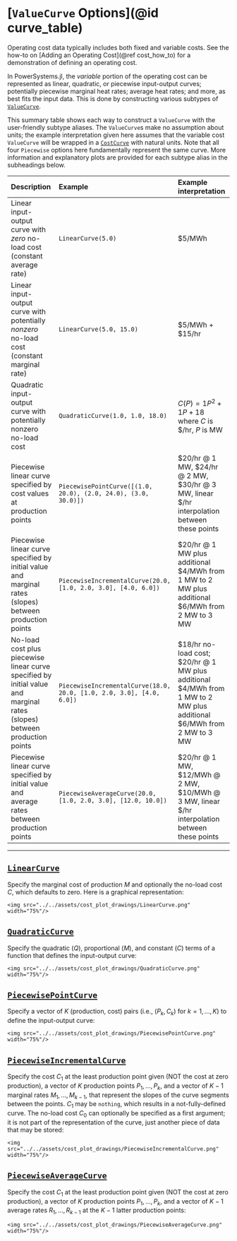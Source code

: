# [`ValueCurve` Options](@id curve_table)
Operating cost data typically includes both fixed and variable costs. See the how-to on [Adding an Operating Cost](@ref cost_how_to) for a demonstration of defining an operating cost.

In PowerSystems.jl, the *variable* portion of the operating cost can be represented as linear, quadratic, or piecewise input-output curves; potentially piecewise marginal heat rates; average heat rates; and more, as best fits the input data. This is done by constructing various subtypes of [`ValueCurve`](@ref).

This summary table shows each way to construct a `ValueCurve` with the user-friendly subtype aliases. The `ValueCurve`s make no assumption about units; the example interpretation given here assumes that the variable cost `ValueCurve` will be wrapped in a [`CostCurve`](@ref) with natural units. Note that all four `Piecewise` options here fundamentally represent the same curve. More information and explanatory plots are provided for each subtype alias in the subheadings below.

| Description | Example | Example interpretation |
| :--- | :--- | :--- |
| Linear input-output curve with *zero* no-load cost (constant average rate) | `LinearCurve(5.0)` | \$5/MWh |
| Linear input-output curve with potentially *nonzero* no-load cost (constant marginal rate) | `LinearCurve(5.0, 15.0)` | \$5/MWh + \$15/hr |
| Quadratic input-output curve with potentially nonzero no-load cost | `QuadraticCurve(1.0, 1.0, 18.0)` | $C(P) = 1 P^2 + 1 P + 18$ where $C$ is \$/hr, $P$ is MW |
| Piecewise linear curve specified by cost values at production points | `PiecewisePointCurve([(1.0, 20.0), (2.0, 24.0), (3.0, 30.0)])` | \$20/hr @ 1 MW, \$24/hr @ 2 MW, \$30/hr @ 3 MW, linear  \$/hr interpolation between these points |
| Piecewise linear curve specified by initial value and marginal rates (slopes) between production points | `PiecewiseIncrementalCurve(20.0, [1.0, 2.0, 3.0], [4.0, 6.0])` | \$20/hr @ 1 MW plus additional \$4/MWh from 1 MW to 2 MW plus additional \$6/MWh from 2 MW to 3 MW |
| No-load cost plus piecewise linear curve specified by initial value and marginal rates (slopes) between production points | `PiecewiseIncrementalCurve(18.0, 20.0, [1.0, 2.0, 3.0], [4.0, 6.0])` | \$18/hr no-load cost; \$20/hr @ 1 MW plus additional \$4/MWh from 1 MW to 2 MW plus additional \$6/MWh from 2 MW to 3 MW |
| Piecewise linear curve specified by initial value and average rates between production points | `PiecewiseAverageCurve(20.0, [1.0, 2.0, 3.0], [12.0, 10.0])` | \$20/hr @ 1 MW, \$12/MWh @ 2 MW, \$10/MWh @ 3 MW, linear  \$/hr interpolation between these points |

---

## [`LinearCurve`](@ref)
Specify the marginal cost of production $M$ and optionally the no-load cost $C$, which defaults to zero. Here is a graphical representation:

```@raw html
<img src="../../assets/cost_plot_drawings/LinearCurve.png" width="75%"/>
```

## [`QuadraticCurve`](@ref)
Specify the quadratic ($Q$), proportional ($M$), and constant ($C$) terms of a function that defines the input-output curve:

```@raw html
<img src="../../assets/cost_plot_drawings/QuadraticCurve.png" width="75%"/>
```

## [`PiecewisePointCurve`](@ref)
Specify a vector of $K$ (production, cost) pairs (i.e., $(P_k, C_k)$ for $k = 1, \dots, K$) to define the input-output curve:

```@raw html
<img src="../../assets/cost_plot_drawings/PiecewisePointCurve.png" width="75%"/>
```

## [`PiecewiseIncrementalCurve`](@ref)
Specify the cost $C_1$ at the least production point given (NOT the cost at zero production), a vector of $K$ production points $P_1, \dots, P_k$, and a vector of $K-1$ marginal rates $M_1, \dots, M_{k-1}$, that represent the slopes of the curve segments between the points. $C_1$ may be `nothing`, which results in a not-fully-defined curve. The no-load cost $C_0$ can optionally be specified as a first argument; it is not part of the representation of the curve, just another piece of data that may be stored:

```@raw html
<img src="../../assets/cost_plot_drawings/PiecewiseIncrementalCurve.png" width="75%"/>
```

## [`PiecewiseAverageCurve`](@ref)
Specify the cost $C_1$ at the least production point given (NOT the cost at zero production), a vector of $K$ production points $P_1, \dots, P_k$, and a vector of $K-1$ average rates $R_1, \dots, R_{k-1}$ at the $K-1$ latter production points:

```@raw html
<img src="../../assets/cost_plot_drawings/PiecewiseAverageCurve.png" width="75%"/>
```
